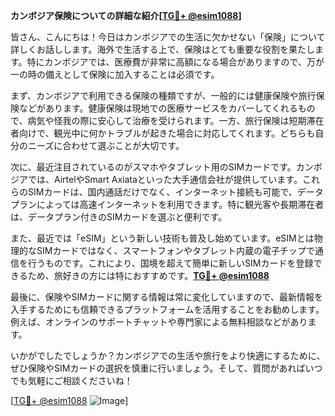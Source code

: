 **カンボジア保険についての詳細な紹介[[TG💪+ @esim1088](https://t.me/s/esim1088)]**

皆さん、こんにちは！今日はカンボジアでの生活に欠かせない「保険」について詳しくお話しします。海外で生活する上で、保険はとても重要な役割を果たします。特にカンボジアでは、医療費が非常に高額になる場合がありますので、万が一の時の備えとして保険に加入することは必須です。

まず、カンボジアで利用できる保険の種類ですが、一般的には健康保険や旅行保険などがあります。健康保険は現地での医療サービスをカバーしてくれるもので、病気や怪我の際に安心して治療を受けられます。一方、旅行保険は短期滞在者向けで、観光中に何かトラブルが起きた場合に対応してくれます。どちらも自分のニーズに合わせて選ぶことが大切です。

次に、最近注目されているのがスマホやタブレット用のSIMカードです。カンボジアでは、AirtelやSmart Axiataといった大手通信会社が提供しています。これらのSIMカードは、国内通話だけでなく、インターネット接続も可能で、データプランによっては高速インターネットを利用できます。特に観光客や長期滞在者は、データプラン付きのSIMカードを選ぶと便利です。

また、最近では「eSIM」という新しい技術も普及し始めています。eSIMとは物理的なSIMカードではなく、スマートフォンやタブレット内蔵の電子チップで通信を行うものです。これにより、国境を超えて簡単に新しいSIMカードを登録できるため、旅好きの方には特におすすめです。**[TG💪+ @esim1088](https://t.me/s/esim1088)**

最後に、保険やSIMカードに関する情報は常に変化していますので、最新情報を入手するためにも信頼できるプラットフォームを活用することをお勧めします。例えば、オンラインのサポートチャットや専門家による無料相談などがあります。

いかがでしたでしょうか？カンボジアでの生活や旅行をより快適にするために、ぜひ保険やSIMカードの選択を慎重に行いましょう。そして、質問があればいつでも気軽にご相談くださいね！

[[TG💪+ @esim1088](https://t.me/s/esim1088) ![Image](https://i.postimg.cc/Y0z9fWf4/image.png)]